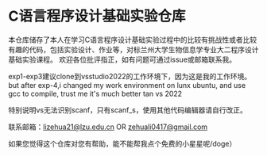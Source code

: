 # C语言程序设计基础实验仓库

本仓库储存了本人在学习C语言程序设计基础实验过程中的比较有挑战性或者比较有趣的代码，包括实验设计、作业等，对标兰州大学生物信息学专业大二程序设计基础实验课程。
欢迎各位批评指正，如有问题可通过issue或邮箱联系我。

exp1-exp3建议clone到vsstudio2022的工作环境下，因为这是我的工作环境。
but after exp-4,i changed my work environment on lunx ubuntu, and use gcc to compile, trust me it's much better tan vs 2022

特别说明vs无法识别scanf，只有scanf_s，使用其他代码编辑器请自行改正。

联系邮箱：lizehua21@lzu.edu.cn OR zehuali0417@gmail.com

如果您觉得这个仓库对您有帮助，能不能帮我点个免费的小星星呢/doge）

